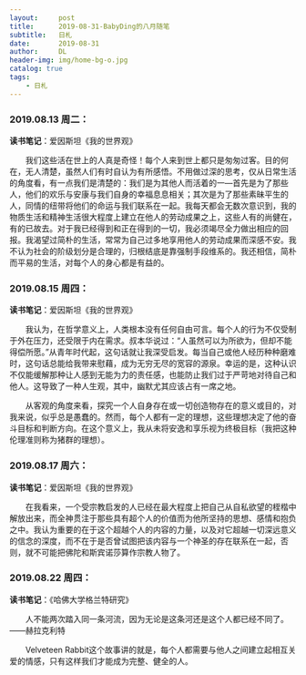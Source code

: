 ```yaml
---
layout:     post
title:      2019-08-31-BabyDing的八月随笔
subtitle:   日札
date:       2019-08-31
author:     DL
header-img: img/home-bg-o.jpg
catalog: true
tags:
    - 日札
---
```


### 2019.08.13 周二：

**读书笔记**：爱因斯坦《我的世界观》

&emsp;&emsp;我们这些活在世上的人真是奇怪！每个人来到世上都只是匆匆过客。目的何在，无人清楚，虽然人们有时自认为有所感悟。不用做过深的思考，仅从日常生活的角度看，有一点我们是清楚的：我们是为其他人而活着的一—首先是为了那些人，他们的欢乐与安康与我们自身的幸福息息相关；其次是为了那些素昧平生的人，同情的纽带将他们的命运与我们联系在一起。我每天都会无数次意识到，我的物质生活和精神生活很大程度上建立在他人的劳动成果之上，这些人有的尚健在，有的已故去。对于我已经得到和正在得到的一切，我必须竭尽全力做出相应的回报。我渴望过简朴的生活，常常为自己过多地享用他人的劳动成果而深感不安。我不认为社会的阶级划分是合理的，归根结底是靠强制手段维系的。我还相信，简朴而平易的生活，对每个人的身心都是有益的。

### 2019.08.15 周四：

**读书笔记**：爱因斯坦《我的世界观》

&emsp;&emsp;我认为，在哲学意义上，人类根本没有任何自由可言。每个人的行为不仅受制于外在压力，还受限于内在需求。叔本华说过：“人虽然可以为所欲为，但却不能得偿所愿。”从青年时代起，这句话就让我深受启发。每当自己或他人经历种种磨难时，这句话总能给我带来慰藉，成为无穷无尽的宽容的源泉。幸运的是，这种认识不仅能缓解那种让人感到无能为力的责任感，也能防止我们过于严苛地对待自己和他人。这导致了一种人生观，其中，幽默尤其应该占有一席之地。

&emsp;&emsp;从客观的角度来看，探究一个人自身存在或一切创造物存在的意义或目的，对我来说，似乎总是愚蠢的。然而，每个人都有一定的理想，这些理想决定了他的奋斗目标和判断方向。在这个意义上，我从未将安逸和享乐视为终极目标（我把这种伦理准则称为猪群的理想）。

### 2019.08.17 周六：

**读书笔记**：爱因斯坦《我的世界观》

&emsp;&emsp;在我看来，一个受宗教启发的人已经在最大程度上把自己从自私欲望的桎楷中解放出来，而全神贯注于那些具有超个人的价值而为他所坚持的思想、感情和抱负之中。我认为重要的在于这个超越个人的内容的力量，以及对它超越一切深远意义的信念的深度，而不在于是否曾试图把该内容与一个神圣的存在联系在一起，否则，就不可能把佛陀和斯宾诺莎算作宗教人物了。

### 2019.08.22 周四：

**读书笔记**：《哈佛大学格兰特研究》

&emsp;&emsp;人不能两次踏入同一条河流，因为无论是这条河还是这个人都已经不同了。——赫拉克利特

&emsp;&emsp;Velveteen Rabbit这个故事讲的就是，每个人都需要与他人之间建立起相互关爱的情感，只有这样我们才能成为完整、健全的人。